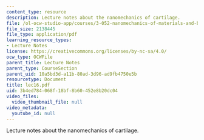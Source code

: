 ```yaml
---
content_type: resource
description: Lecture notes about the nanomechanics of cartilage.
file: /ol-ocw-studio-app/courses/3-052-nanomechanics-of-materials-and-biomaterials-spring-2007/3b4ed784068f18bf8b60452e8b20dc04_lec16.pdf
file_size: 2138445
file_type: application/pdf
learning_resource_types:
- Lecture Notes
license: https://creativecommons.org/licenses/by-nc-sa/4.0/
ocw_type: OCWFile
parent_title: Lecture Notes
parent_type: CourseSection
parent_uid: 10a5bd3d-a11b-80ad-3d96-ad9fb4750e5b
resourcetype: Document
title: lec16.pdf
uid: 3b4ed784-068f-18bf-8b60-452e8b20dc04
video_files:
  video_thumbnail_file: null
video_metadata:
  youtube_id: null
---
```

Lecture notes about the nanomechanics of cartilage.